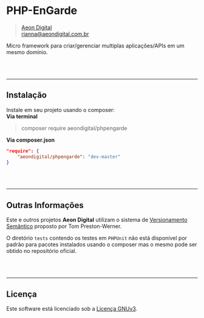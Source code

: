   PHP-EnGarde
===============

> [Aeon Digital](http://aeondigital.com.br)  
> rianna@aeondigital.com.br  

Micro framework para criar/gerenciar multiplas aplicações/APIs em um mesmo domínio.  


&nbsp;  
&nbsp;  


______________________________________________________________________________

## Instalação
Instale em seu projeto usando o composer:  
**Via terminal**
> composer require aeondigital/phpengarde

**Via composer.json**
```json
"require": {
    "aeondigital/phpengarde": "dev-master"
}
```


&nbsp;  
&nbsp;  


______________________________________________________________________________

## Outras Informações

Este e outros projetos **Aeon Digital** utilizam o sistema de [Versionamento Semântico](https://semver.org/) proposto por Tom Preston-Werner.  

O diretório `tests` contendo os testes em `PHPUnit` não está disponível por padrão para pacotes instalados usando o composer mas o mesmo pode ser obtido no repositório oficial.


&nbsp;  
&nbsp;  


______________________________________________________________________________

## Licença

Este software está licenciado sob a [Licença GNUv3](LICENCE).
